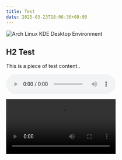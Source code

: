 ```yaml
---
title: Test
date: 2025-03-23T18:06:30+08:00
---
```


![Arch Linux KDE Desktop Environment](/img/1742721344.avif)

## H2 Test

This is a piece of test content..

<!--more-->

<audio src="/media/1753034275.webm" controls></audio>

<video src="/media/1742721919.webm" controls></video>
